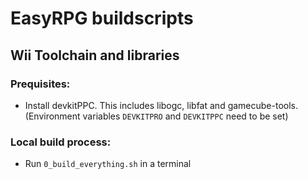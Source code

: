 # EasyRPG buildscripts

## Wii Toolchain and libraries

### Prequisites:

- Install devkitPPC. This includes libogc, libfat and gamecube-tools.
  (Environment variables `DEVKITPRO` and `DEVKITPPC` need to be set)

### Local build process:

- Run `0_build_everything.sh` in a terminal

